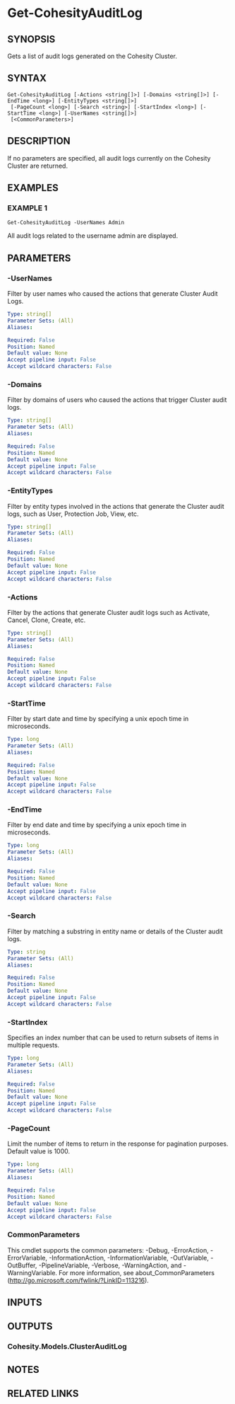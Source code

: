 # Get-CohesityAuditLog

## SYNOPSIS
Gets a list of audit logs generated on the Cohesity Cluster.

## SYNTAX

```
Get-CohesityAuditLog [-Actions <string[]>] [-Domains <string[]>] [-EndTime <long>] [-EntityTypes <string[]>]
 [-PageCount <long>] [-Search <string>] [-StartIndex <long>] [-StartTime <long>] [-UserNames <string[]>]
 [<CommonParameters>]
```

## DESCRIPTION
If no parameters are specified, all audit logs currently on the Cohesity Cluster are returned.

## EXAMPLES

### EXAMPLE 1
```
Get-CohesityAuditLog -UserNames Admin
```

All audit logs related to the username admin are displayed.

## PARAMETERS

### -UserNames
Filter by user names who caused the actions that generate Cluster Audit Logs.

```yaml
Type: string[]
Parameter Sets: (All)
Aliases:

Required: False
Position: Named
Default value: None
Accept pipeline input: False
Accept wildcard characters: False
```

### -Domains
Filter by domains of users who caused the actions that trigger Cluster audit logs.

```yaml
Type: string[]
Parameter Sets: (All)
Aliases:

Required: False
Position: Named
Default value: None
Accept pipeline input: False
Accept wildcard characters: False
```

### -EntityTypes
Filter by entity types involved in the actions that generate the Cluster audit logs, such as User, Protection Job, View, etc.

```yaml
Type: string[]
Parameter Sets: (All)
Aliases:

Required: False
Position: Named
Default value: None
Accept pipeline input: False
Accept wildcard characters: False
```

### -Actions
Filter by the actions that generate Cluster audit logs such as Activate, Cancel, Clone, Create, etc.

```yaml
Type: string[]
Parameter Sets: (All)
Aliases:

Required: False
Position: Named
Default value: None
Accept pipeline input: False
Accept wildcard characters: False
```

### -StartTime
Filter by start date and time by specifying a unix epoch time in microseconds.

```yaml
Type: long
Parameter Sets: (All)
Aliases:

Required: False
Position: Named
Default value: None
Accept pipeline input: False
Accept wildcard characters: False
```

### -EndTime
Filter by end date and time by specifying a unix epoch time in microseconds.

```yaml
Type: long
Parameter Sets: (All)
Aliases:

Required: False
Position: Named
Default value: None
Accept pipeline input: False
Accept wildcard characters: False
```

### -Search
Filter by matching a substring in entity name or details of the Cluster audit logs.

```yaml
Type: string
Parameter Sets: (All)
Aliases:

Required: False
Position: Named
Default value: None
Accept pipeline input: False
Accept wildcard characters: False
```

### -StartIndex
Specifies an index number that can be used to return subsets of items in multiple requests.

```yaml
Type: long
Parameter Sets: (All)
Aliases:

Required: False
Position: Named
Default value: None
Accept pipeline input: False
Accept wildcard characters: False
```

### -PageCount
Limit the number of items to return in the response for pagination purposes.
Default value is 1000.

```yaml
Type: long
Parameter Sets: (All)
Aliases:

Required: False
Position: Named
Default value: None
Accept pipeline input: False
Accept wildcard characters: False
```

### CommonParameters
This cmdlet supports the common parameters: -Debug, -ErrorAction, -ErrorVariable, -InformationAction, -InformationVariable, -OutVariable, -OutBuffer, -PipelineVariable, -Verbose, -WarningAction, and -WarningVariable.
For more information, see about_CommonParameters (http://go.microsoft.com/fwlink/?LinkID=113216).

## INPUTS

## OUTPUTS

### Cohesity.Models.ClusterAuditLog
## NOTES

## RELATED LINKS
